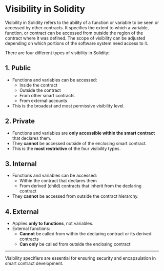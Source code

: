 # Visibility in Solidity

Visibility in Solidity refers to the ability of a function or variable to be seen or accessed by other contracts. It specifies the extent to which a variable, function, or contract can be accessed from outside the region of the contract where it was defined. The scope of visibility can be adjusted depending on which portions of the software system need access to it.

There are four different types of visibility in Solidity:

## 1. Public

- Functions and variables can be accessed:
  - Inside the contract
  - Outside the contract
  - From other smart contracts
  - From external accounts
- This is the broadest and most permissive visibility level.

## 2. Private

- Functions and variables are **only accessible within the smart contract** that declares them.
- They **cannot** be accessed outside of the enclosing smart contract.
- This is the **most restrictive** of the four visibility types.

## 3. Internal

- Functions and variables can be accessed:
  - Within the contract that declares them
  - From derived (child) contracts that inherit from the declaring contract
- They **cannot** be accessed from outside the contract hierarchy.

## 4. External

- Applies **only to functions**, not variables.
- External functions:
  - **Cannot** be called from within the declaring contract or its derived contracts
  - **Can only** be called from outside the enclosing contract

---

Visibility specifiers are essential for ensuring security and encapsulation in smart contract development.
